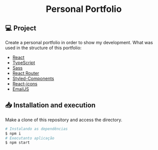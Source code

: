 <h1 align="center">Personal Portfolio</h1>

## 💻 Project

Create a personal portfolio in order to show my development. What was used in the structure of this portfolio:

- [React](https://pt-br.reactjs.org/)
- [TypeScript](https://www.typescriptlang.org/)
- [Sass](https://sass-lang.com/)
- [React Router](https://reactrouter.com/en/main)
- [Styled-Components](https://styled-components.com)
- [React-icons](https://react-icons.github.io/react-icons)
- [EmailJS](https://www.emailjs.com)

## 📥 Installation and execution

Make a clone of this repository and access the directory.

```bash
# Instalando as dependências
$ npm i
# Executanto aplicação
$ npm start
```
